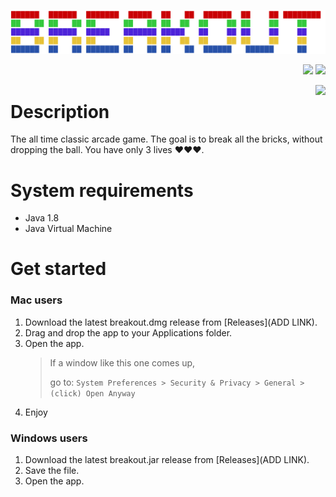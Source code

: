 ![](src/readme_src/logo.png)

<p align="right"">
    <a align="right""><img src="https://img.shields.io/packagist/l/doctrine/orm.svg"></a>
    <a align="right"" href="https://georgelivas.github.io"><img src="https://img.shields.io/badge/Visit%20my-Blog-brightgreen.svg"></a>
</p>

[<img src="https://img.shields.io/badge/Visit%20my-Blog-brightgreen.svg" align="right" style="margin-left: 20px">](https://georgelivas.github.io)

# Description
The all time classic arcade game. The goal is to break all the bricks, without dropping the ball. You have only 3 lives ❤❤❤.

# System requirements

* Java 1.8 
* Java Virtual Machine

# Get started

### Mac users
1. Download the latest breakout.dmg release from [Releases](ADD LINK).
2. Drag and drop the app to your Applications folder.
3. Open the app.
    >If a window like this one comes up,
    >
    >go to:
    ``
    System Preferences > Security & Privacy > General > (click) Open Anyway
    ``
4. Enjoy
### Windows users
1. Download the latest breakout.jar release from [Releases](ADD LINK).
2. Save the file.
3. Open the app.
<style>
    .callout {
        float: right;
    }
    img[alt$=">"] {
      float:right;
    }
</style>